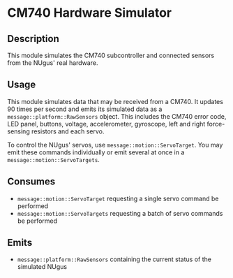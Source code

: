 # CM740 Hardware Simulator

## Description

This module simulates the CM740 subcontroller and connected sensors from the NUgus' real hardware.

## Usage

This module simulates data that may be received from a CM740. It updates 90 times per second and
emits its simulated data as a `message::platform::RawSensors` object. This includes the CM740 error
code, LED panel, buttons, voltage, accelerometer, gyroscope, left and right force-sensing resistors and each servo.

To control the NUgus' servos, use `message::motion::ServoTarget`. You may
emit these commands individually or emit several at once in a `message::motion::ServoTargets`.

## Consumes

- `message::motion::ServoTarget` requesting a single servo command be performed
- `message::motion::ServoTargets` requesting a batch of servo commands be performed

## Emits

- `message::platform::RawSensors` containing the current status of the simulated NUgus
